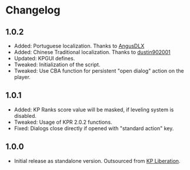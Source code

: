 # Changelog

## 1.0.2
* Added: Portuguese localization. Thanks to [AngusDLX](https://github.com/AngusDLX)
* Added: Chinese Traditional localization. Thanks to [dustin902001](https://github.com/dustin902001)
* Updated: KPGUI defines.
* Tweaked: Initialization of the script.
* Tweaked: Use CBA function for persistent "open dialog" action on the player.

## 1.0.1
* Added: KP Ranks score value will be masked, if leveling system is disabled.
* Tweaked: Usage of KPR 2.0.2 functions.
* Fixed: Dialogs close directly if opened with "standard action" key.

## 1.0.0
* Initial release as standalone version. Outsourced from [KP Liberation](https://github.com/KillahPotatoes/KP-Liberation).
